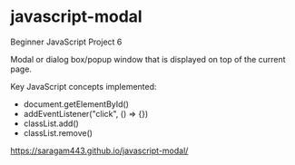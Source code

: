 # javascript-modal #

Beginner JavaScript Project 6

Modal or dialog box/popup window that is displayed on top of the current page.

Key JavaScript concepts implemented:
* document.getElementById()
* addEventListener("click", () => {})
* classList.add()
* classList.remove()

https://saragam443.github.io/javascript-modal/
